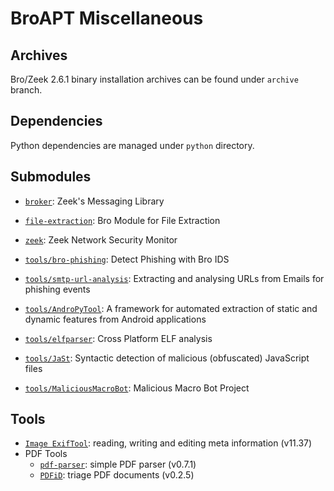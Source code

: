 # BroAPT Miscellaneous

## Archives

Bro/Zeek 2.6.1 binary installation archives can be found under `archive` branch.

## Dependencies

Python dependencies are managed under `python` directory.

## Submodules

- [`broker`](https://github.com/zeek/broker): Zeek's Messaging Library
- [`file-extraction`](https://github.com/hosom/file-extraction): Bro Module for File Extraction
- [`zeek`](https:github.com/zeek/zeek): Zeek Network Security Monitor

- [`tools/bro-phishing`](https://github.com/hosom/bro-phishing): Detect Phishing with Bro IDS
- [`tools/smtp-url-analysis`](https://github.com/initconf/smtp-url-analysis): Extracting and analysing URLs from Emails for phishing events

- [`tools/AndroPyTool`](https://github.com/alexMyG/AndroPyTool): A framework for automated extraction of static and dynamic features from Android applications
- [`tools/elfparser`](https://github.com/jacob-baines/elfparser): Cross Platform ELF analysis
- [`tools/JaSt`](https://github.com/Aurore54F/JaSt): Syntactic detection of malicious (obfuscated) JavaScript files
- [`tools/MaliciousMacroBot`](https://github.com/egaus/MaliciousMacroBot): Malicious Macro Bot Project

## Tools

- [`Image ExifTool`](https://sno.phy.queensu.ca/~phil/exiftool): reading, writing and editing meta information (v11.37)
- PDF Tools
  - [`pdf-parser`](https://blog.didierstevens.com/programs/pdf-tools/#pdf-parser): simple PDF parser (v0.7.1)
  - [`PDFiD`](https://blog.didierstevens.com/programs/pdf-tools/#pdfid): triage PDF documents (v0.2.5)
